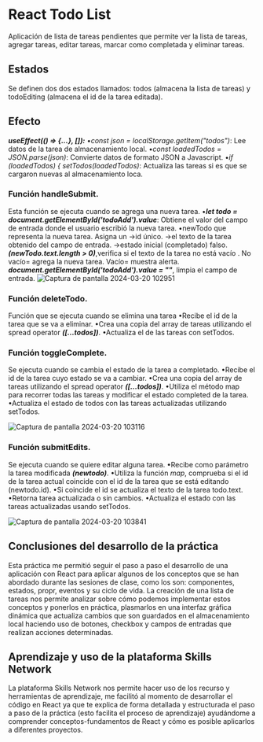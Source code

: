 ﻿# React  Todo List
Aplicación de lista de tareas pendientes que permite ver la lista de tareas, agregar tareas, editar tareas, marcar como completada y eliminar tareas.
## Estados
Se definen dos dos estados llamados: todos (almacena la lista de tareas) y todoEditing (almacena el id de la tarea editada).
## Efecto
***useEffect(() => {...}, []):***
•*const json = localStorage.getItem("todos")*: Lee datos de la tarea de almacenamiento local.
•*const loadedTodos = JSON.parse(json)*: Convierte datos de formato JSON a Javascript.
•*if (loadedTodos) { setTodos(loadedTodos)*: Actualiza las tareas si es que se cargaron nuevas al almacenamiento loca.

### Función handleSubmit.
Esta función se ejecuta cuando se agrega una nueva tarea.
•***let todo = document.getElementById('todoAdd').value***: Obtiene el valor del campo de entrada donde el usuario escribió la nueva tarea.
•newTodo que representa la nueva tarea. 
Asigna un 
  →id único.
  →el texto de la tarea obtenido del campo de entrada.
  →estado inicial (completado) falso.
***(newTodo.text.length > 0)***,verifica si el texto de la tarea no está vacío . 
No vacío= agrega la nueva tarea.
Vacío= muestra alerta.
***document.getElementById('todoAdd').value = ""***, limpia el campo de entrada.
![Captura de pantalla 2024-03-20 102951](https://github.com/Valeriagalaviz/React-TodoList/assets/71987380/0f1f1c47-1a71-412d-951f-d8bad764dad4)

### Función deleteTodo.
Función que se ejecuta cuando se elimina una tarea
•Recibe el id de la tarea que se va a eliminar.
•Crea una copia del array de tareas utilizando el spread operator ***([...todos])***.
•Actualiza el de las tareas con setTodos.

### Función toggleComplete.
Se ejecuta cuando se cambia el estado de la tarea a completado.
•Recibe el id de la tarea cuyo estado se va a cambiar.
•Crea una copia del array de tareas utilizando el spread operator ***([...todos])***.
•Utiliza el método map para recorrer todas las tareas y modificar el estado completed de la tarea.
•Actualiza el estado de todos con las tareas actualizadas utilizando setTodos.

![Captura de pantalla 2024-03-20 103116](https://github.com/Valeriagalaviz/React-TodoList/assets/71987380/3b03a6df-1cd6-44b4-97e4-65bdaf6f5c7c)

### Función submitEdits.
Se ejecuta cuando se quiere editar alguna tarea.
•Recibe como parámetro la tarea modificada ***(newtodo)***.
•Utiliza la función *_map_*, comprueba si el id de la tarea actual coincide con el id de la tarea que se está editando (newtodo.id).
•Si coincide el id se actualiza el texto de la tarea todo.text. 
•Retorna tarea actualizada o sin cambios.
•Actualiza el estado con las tareas actualizadas  usando setTodos.

![Captura de pantalla 2024-03-20 103841](https://github.com/Valeriagalaviz/React-TodoList/assets/71987380/49a9b6fc-673c-4fc4-b28c-9194001ba133)

## Conclusiones del desarrollo de la práctica
Esta práctica me permitió seguir el paso a paso el desarrollo de una aplicación con React para aplicar algunos de los conceptos que se han abordado durante las sesiones de clase, como los son: componentes, estados, propr, eventos y su ciclo de vida. La creación de una lista de tareas nos permite analizar sobre cómo podemos implementar estos conceptos y ponerlos en práctica, plasmarlos en una interfaz gráfica dinámica que actualiza cambios que son guardados en el almacenamiento local haciendo uso de botones, checkbox y campos de entradas que realizan acciones determinadas.

## Aprendizaje y uso de la plataforma Skills Network
La plataforma Skills Network nos permite hacer uso de los recurso y herramientas de aprendizaje, me facilitó al momento de desarrollar el código en React ya que te explica de forma detallada y estructurada el paso a paso de la práctica (esto facilita el proceso de aprendizaje) ayudándome a comprender conceptos-fundamentos de React y cómo es posible aplicarlos a diferentes proyectos.


